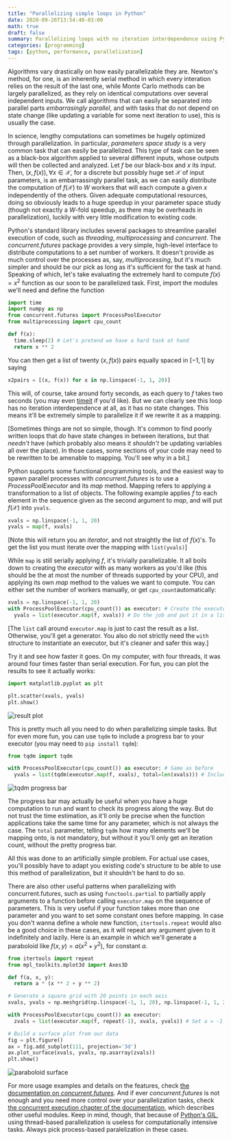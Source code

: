 ```yaml
---
title: "Parallelizing simple loops in Python"
date: 2020-09-26T13:54:40-03:00
math: true
draft: false
summary: Parallelizing loops with no iteration interdependence using Pythons' concurrent.futures module.
categories: [programming]
tags: [python, performance, parallelization]
---
```


Algorithms vary drastically on how easily parallelizable they are. Newton's method, for one, is an inherently serial method in which every interation relies on the result of the last one, while Monte Carlo methods can be largely parallelized, as they rely on identical computations over several independent inputs. We call algorithms that can easily be separated into parallel parts *embarrasingly parallel*, and with tasks that do not depend on state change (like updating a variable for some next iteration to use), this is usually the case.

In science, lengthy computations can sometimes be hugely optimized through parallelization. In particular, *parameters space study* is a very common task that can easily be parallelized. This type of task can be seen as a black-box algorithm applied to several different inputs, whose outputs will then be collected and analyzed. Let $f$ be our black-box and $x$ its input. Then, $(x, f(x)), \forall x \in \mathcal{X}$, for a discrete but possibly huge set $\mathcal{X}$ of input parameters, is an embarrassingly parallel task, as we can easily distribute the computation of $f(\mathcal{X})$ to $W$ workers that will each compute a given $x$ independently of the others. Given adequate computational resources, doing so obviously leads to a huge speedup in your parameter space study (though not exactly a $W$-fold speedup, as there may be overheads in parallelization), luckily with very little modification to existing code.

Python's standard library includes several packages to streamline parallel execution of code, such as *threading*, *multiprocessing* and *concurrent*. The *concurrent.futures* package provides a very simple, high-level interface to distribute computations to a set number of workers. It doesn't provide as much control over the processes as, say, *multiprocessing*, but it's much simpler and should be our pick as long as it's sufficient for the task at hand. Speaking of which, let's take evaluating the extremely hard to compute $f(x)=x^2$ function as our soon to be parallelized task. First, import the modules we'll need and define the function

```python
import time
import numpy as np
from concurrent.futures import ProcessPoolExecutor
from multiprocessing import cpu_count

def f(x): 
  time.sleep(2) # Let's pretend we have a hard task at hand
  return x ** 2
```

You can then get a list of twenty $(x, f(x))$ pairs equally spaced in $[-1,1]$ by saying

```python
x2pairs = [(x, f(x)) for x in np.linspace(-1, 1, 20)]
```

This will, of course, take around forty seconds, as each query to $f$ takes two seconds (you may even [timeit](https://docs.python.org/3.8/library/timeit.html) if you'd like). But we can clearly see this loop has no iteration interdependence at all, as it has no state changes. This means it'll be extremely simple to parallelize it if we rewrite it as a mapping.

[Sometimes things are not so simple, though. It's common to find poorly written loops that *do* have state changes in between iterations, but that *needn't* have (which probably also means it *shouldn't* be updating variables all over the place). In those cases, some sections of your code may need to be rewritten to be amenable to mapping. You'll see why in a bit.]

Python supports some functional programming tools, and the easiest way to spawn parallel processes with *concurrent.futures* is to use a *ProcessPoolExecutor* and its *map* method. Mapping refers to applying a transformation to a list of objects. The following example applies $f$ to each element in the sequence given as the second argument to *map*, and will put $f(\mathcal{X})$ into `yvals`.

```python
xvals = np.linspace(-1, 1, 20)
yvals = map(f, xvals)
```

[Note this will return you an *iterator*, and not straightly the list of $f(x)$'s. To get the list you must iterate over the mapping with `list(yvals)`]

While `map` is still serially applying $f$, it's trivially parallelizable. It all boils down to creating the *executor* with as many workers as you'd like (this should be the at most the number of threads supported by your CPU), and applying its own *map* method to the values we want to compute. You can either set the number of workers manually, or get `cpu_count`automatically:

```python
xvals = np.linspace(-1, 1, 20)
with ProcessPoolExecutor(cpu_count()) as executor: # Create the executor
  yvals = list(executor.map(f, xvals)) # Do the job and put it in a list
```

[The `list` call around `executor.map` is just to cast the result as a list. Otherwise, you'll get a generator. You also do not strictly need the `with` structure to instantiate an executor, but it's cleaner and safer this way.] 

Try it and see how faster it goes. On my computer, with four threads, it was around four times faster than serial execution. For fun, you can plot the results to see it actually works:

```python
import matplotlib.pyplot as plt

plt.scatter(xvals, yvals)
plt.show()
```
![result plot](/tutorial_processpool_plot.png#center)

This is pretty much all you need to do when parallelizing simple tasks. But for even more fun, you can use `tqdm` to include a progress bar to your executor (you may need to `pip install tqdm`):

```python
from tqdm import tqdm

with ProcessPoolExecutor(cpu_count()) as executor: # Same as before
  yvals = list(tqdm(executor.map(f, xvals), total=len(xvals))) # Include the progress bar
```
![tqdm progress bar](/tutorial_processpool_tqdm.png#center)

The progress bar may actually be useful when you have a huge computation to run and want to check its progress along the way. But do not trust the time estimation, as it'll only be precise when the function applications take the same time for any parameter, which is not always the case. The `total` parameter, telling `tqdm` how many elements we'll be mapping onto, is not mandatory, but without it you'll only get an iteration count, without the pretty progress bar.

All this was done to an artificially simple problem. For actual use cases, you'll possibly have to adapt you existing code's structure to be able to use this method of parallelization, but it shouldn't be hard to do so.

There are also other useful patterns when parallelizing with concurrent.futures, such as using `functools.partial` to partially apply arguments to a function before calling `executor.map` on the sequence of parameters. This is very useful if your function takes more than one parameter and you want to set some constant ones before mapping. In case you don't wanna define a whole new function, `itertools.repeat` would also be a good choice in these cases, as it will repeat any argument given to it indefinitely and lazily. Here is an example in which we'll generate a paraboloid like $f(x, y) = a (x^2 + y^2)$, for constant $a$.

```python
from itertools import repeat
from mpl_toolkits.mplot3d import Axes3D

def f(a, x, y):
  return a * (x ** 2 + y ** 2)

# Generate a square grid with 20 points in each axis
xvals, yvals = np.meshgrid(np.linspace(-1, 1, 20), np.linspace(-1, 1, 20))

with ProcessPoolExecutor(cpu_count()) as executor:
  zvals = list(executor.map(f, repeat(-1), xvals, yvals)) # Set a = -1

# Build a surface plot from our data
fig = plt.figure()
ax = fig.add_subplot(111, projection='3d')
ax.plot_surface(xvals, yvals, np.asarray(zvals))
plt.show()
```
![paraboloid surface](/tutorial_processpool_surface.png#center)

For more usage examples and details on the features, check [the documentation on *concurrent.futures*](https://docs.python.org/3.8/library/concurrent.futures.html#module-concurrent.futures). And if ever *concurrent.futures* is not enough and you need more control over your parallelization tasks, check [the concurrent execution chapter of the documentation](https://docs.python.org/3.8/library/concurrency.html), which describes other useful modules. Keep in mind, though, that because of [Python's GIL](https://realpython.com/python-gil/), using thread-based parallelization is useless for computationally intensive tasks. Always pick process-based paralelization in these cases.